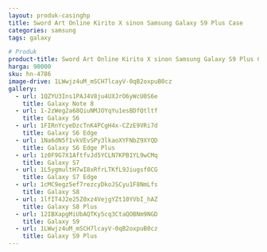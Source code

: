```yaml
---
layout: produk-casinghp
title: Sword Art Online Kirito X sinon Samsung Galaxy S9 Plus Case
categories: samsung
tags: galaxy

# Produk
product-title: Sword Art Online Kirito X sinon Samsung Galaxy S9 Plus Case
harga: 90000
sku: hn-4786
image-drive: 1LWwjz4uM_mSCH7lcayV-0qB2oxpuB0cz
gallery:
  - url: 1QZYU3Ins1PAJ4V8ju4UXJrO6yWcU0S6e
    title: Galaxy Note 8
  - url: 1-2zWeg2a68QiuNMJOYqYu1esBDfQtltf
    title: Galaxy S6
  - url: 1FIRnYcyeDzcTnK4PCgH4x-CZzE9VRi7d
    title: Galaxy S6 Edge
  - url: 1Na6dN5f1vkVEvSPy3lkaoXYFNbZ9XYQD
    title: Galaxy S6 Edge Plus
  - url: 1z0F9G7X1AftfvJd5YCLN7KPB1YL9wCMq
    title: Galaxy S7
  - url: 1L5ygmultH7wI8xRfrLTKfL9Jiugsf0CG
    title: Galaxy S7 Edge
  - url: 1cMC9egz5ef7rezcyDkoJSCyu1F8NmLfs
    title: Galaxy S8
  - url: 1lfIT4J2e25Z0xz4VejgYZt10YVbI_hAZ
    title: Galaxy S8 Plus
  - url: 12IBXapgMiUbAQTKy5cq3CtaQOBNm9NGD
    title: Galaxy S9
  - url: 1LWwjz4uM_mSCH7lcayV-0qB2oxpuB0cz
    title: Galaxy S9 Plus
---
```

